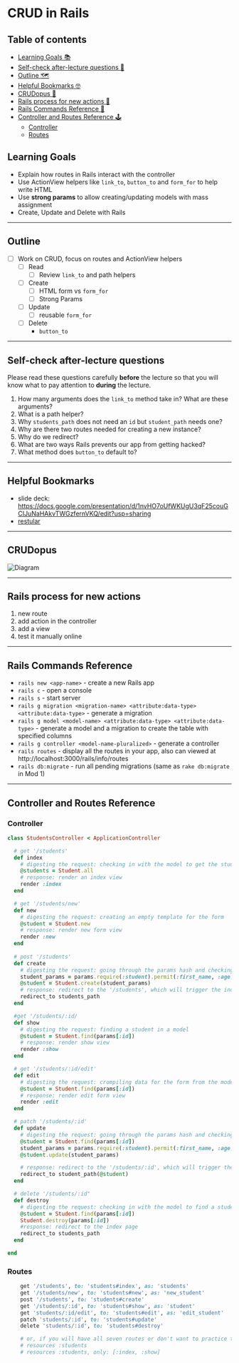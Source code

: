 # CRUD in Rails


## Table of contents
- [Learning Goals 📚](#learning-goals)
- [Self-check after-lecture questions 🧐](#self-check-after-lecture-questions)
- [Outline 🗺](#outline)
- [Helpful Bookmarks 🤓](#helpful-bookmarks)
- [CRUDopus 🐙](#crudopus)
- [Rails process for new actions 🌮](#rails-process-for-new-actions)
- [Rails Commands Reference 👾](#rails-commands-reference)
- [Controller and Routes Reference 🕹](#controller-and-routes-reference)
  - [Controller](#controller)
  - [Routes](#routes)


## Learning Goals
- Explain how routes in Rails interact with the controller
- Use ActionView helpers like `link_to`, `button_to` and `form_for` to help write HTML
- Use **strong params** to allow creating/updating models with mass assignment
- Create, Update and Delete with Rails

---

## Outline
- [ ] Work on CRUD, focus on routes and ActionView helpers
  - [ ] Read
    - [ ] Review `link_to` and path helpers
  - [ ] Create
    - [ ] HTML form vs `form_for`
    - [ ] Strong Params
  - [ ] Update
    - [ ] reusable `form_for`
  - [ ] Delete
    - `button_to`

---

## Self-check after-lecture questions
Please read these questions carefully **before** the lecture so that you will know what to pay attention to **during** the lecture.

1. How many arguments does the `link_to` method take in? What are these arguments?
2. What is a path helper?
3. Why `students_path` does not need an `id` but `student_path` needs one?
4. Why are there two routes needed for creating a new instance?
5. Why do we redirect?
6. What are two ways Rails prevents our app from getting hacked?
7. What method does `button_to` default to?

---

## Helpful Bookmarks
- slide deck: <https://docs.google.com/presentation/d/1nvHO7oUfWKUgU3qF25couGCIJuNaHAkvTWGzfernVKQ/edit?usp=sharing>
- [restular](http://www.restular.com/)

---

## CRUDopus

![Diagram](REST-CRUDopus-Diagram.png)

--- 

## Rails process for new actions
1. new route
2. add action in the controller
3. add a view
4. test it manually online

---

## Rails Commands Reference
* `rails new <app-name>` - create a new Rails app
* `rails c` - open a console
* `rails s` - start server
* `rails g migration <migration-name> <attribute:data-type> <attribute:data-type>` - generate a migration
* `rails g model <model-name> <attribute:data-type> <attribute:data-type>` - generate a model and a migration to create the table with specified columns
* `rails g controller <model-name-pluralized>` - generate a controller
* `rails routes` - display all the routes in your app, also can viewed at http://localhost:3000/rails/info/routes
* `rails db:migrate` - run all pending migrations (same as `rake db:migrate` in Mod 1)

---

## Controller and Routes Reference

### Controller
```ruby
class StudentsController < ApplicationController

  # get '/students'
  def index
    # digesting the request: checking in with the model to get the student array
    @students = Student.all
    # response: render an index view
    render :index
  end

  # get '/students/new'
  def new
    # digesting the request: creating an empty template for the form
    @student = Student.new
    # response: render new form view
    render :new
  end
  
  # post '/students'
  def create
    # digesting the request: going through the params hash and checking in with the model to create a new instance
    student_params = params.require(:student).permit(:first_name, :age, :last_name)
    @student = Student.create(student_params)
    # response: redirect to the '/students', which will trigger the index action
    redirect_to students_path
  end

  #get '/students/:id/
  def show
    # digesting the request: finding a student in a model
    @student = Student.find(params[:id])
    # response: render show view
    render :show
  end

  # get '/students/:id/edit'
  def edit
    # digesting the request: crompiling data for the form from the model
    @student = Student.find(params[:id])
    # response: render edit form view
    render :edit
  end

  # patch '/students/:id'
  def update
    # digesting the request: going through the params hash and checking in with the model to update a the instance
    @student = Student.find(params[:id])
    student_params = params.require(:student).permit(:first_name, :age, :last_name)
    @student.update(student_params)

    # response: redirect to the '/students/:id', which will trigger the show action
    redirect_to student_path(@student)
  end

  # delete '/students/:id"
  def destroy
    # digesting the request: checking in with the model to find a student instance and destroy it
    @student = Student.find(params[:id])
    Student.destroy(params[:id])
    #response: redirect to the index page
    redirect_to students_path
  end

end
```

### Routes

```ruby
    get '/students', to: 'students#index', as: 'students'
    get '/students/new', to: 'students#new', as: 'new_student'
    post '/students', to: 'students#create'
    get '/students/:id', to: 'students#show', as: 'student'
    get 'students/:id/edit', to: 'students#edit', as: 'edit_student'
    patch 'students/:id', to: 'students#update'
    delete 'students/:id', to: 'students#destroy'

    # or, if you will have all seven routes or don't want to practice the syntax:
    # resources :students
    # resources :students, only: [:index, :show]
```